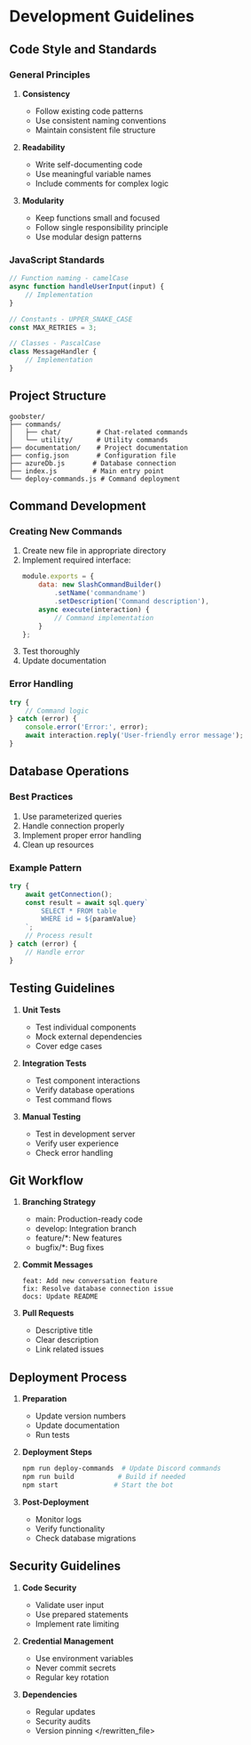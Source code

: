 # Development Guidelines

## Code Style and Standards

### General Principles
1. **Consistency**
   - Follow existing code patterns
   - Use consistent naming conventions
   - Maintain consistent file structure

2. **Readability**
   - Write self-documenting code
   - Use meaningful variable names
   - Include comments for complex logic

3. **Modularity**
   - Keep functions small and focused
   - Follow single responsibility principle
   - Use modular design patterns

### JavaScript Standards
```javascript
// Function naming - camelCase
async function handleUserInput(input) {
    // Implementation
}

// Constants - UPPER_SNAKE_CASE
const MAX_RETRIES = 3;

// Classes - PascalCase
class MessageHandler {
    // Implementation
}
```

## Project Structure

```
goobster/
├── commands/
│   ├── chat/         # Chat-related commands
│   └── utility/      # Utility commands
├── documentation/    # Project documentation
├── config.json       # Configuration file
├── azureDb.js       # Database connection
├── index.js         # Main entry point
└── deploy-commands.js # Command deployment
```

## Command Development

### Creating New Commands
1. Create new file in appropriate directory
2. Implement required interface:
   ```javascript
   module.exports = {
       data: new SlashCommandBuilder()
           .setName('commandname')
           .setDescription('Command description'),
       async execute(interaction) {
           // Command implementation
       }
   };
   ```
3. Test thoroughly
4. Update documentation

### Error Handling
```javascript
try {
    // Command logic
} catch (error) {
    console.error('Error:', error);
    await interaction.reply('User-friendly error message');
}
```

## Database Operations

### Best Practices
1. Use parameterized queries
2. Handle connection properly
3. Implement proper error handling
4. Clean up resources

### Example Pattern
```javascript
try {
    await getConnection();
    const result = await sql.query`
        SELECT * FROM table 
        WHERE id = ${paramValue}
    `;
    // Process result
} catch (error) {
    // Handle error
}
```

## Testing Guidelines

1. **Unit Tests**
   - Test individual components
   - Mock external dependencies
   - Cover edge cases

2. **Integration Tests**
   - Test component interactions
   - Verify database operations
   - Test command flows

3. **Manual Testing**
   - Test in development server
   - Verify user experience
   - Check error handling

## Git Workflow

1. **Branching Strategy**
   - main: Production-ready code
   - develop: Integration branch
   - feature/*: New features
   - bugfix/*: Bug fixes

2. **Commit Messages**
   ```
   feat: Add new conversation feature
   fix: Resolve database connection issue
   docs: Update README
   ```

3. **Pull Requests**
   - Descriptive title
   - Clear description
   - Link related issues

## Deployment Process

1. **Preparation**
   - Update version numbers
   - Update documentation
   - Run tests

2. **Deployment Steps**
   ```bash
   npm run deploy-commands  # Update Discord commands
   npm run build           # Build if needed
   npm start              # Start the bot
   ```

3. **Post-Deployment**
   - Monitor logs
   - Verify functionality
   - Check database migrations

## Security Guidelines

1. **Code Security**
   - Validate user input
   - Use prepared statements
   - Implement rate limiting

2. **Credential Management**
   - Use environment variables
   - Never commit secrets
   - Regular key rotation

3. **Dependencies**
   - Regular updates
   - Security audits
   - Version pinning
  </rewritten_file> 